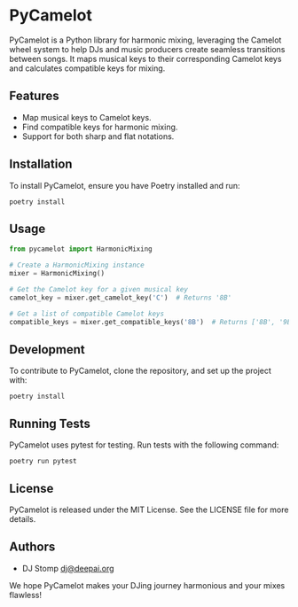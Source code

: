 # PyCamelot

PyCamelot is a Python library for harmonic mixing, leveraging the Camelot wheel system to help DJs and music producers create seamless transitions between songs. It maps musical keys to their corresponding Camelot keys and calculates compatible keys for mixing.

## Features

- Map musical keys to Camelot keys.
- Find compatible keys for harmonic mixing.
- Support for both sharp and flat notations.

## Installation

To install PyCamelot, ensure you have Poetry installed and run:

```shell
poetry install
```

## Usage

```python
from pycamelot import HarmonicMixing

# Create a HarmonicMixing instance
mixer = HarmonicMixing()

# Get the Camelot key for a given musical key
camelot_key = mixer.get_camelot_key('C')  # Returns '8B'

# Get a list of compatible Camelot keys
compatible_keys = mixer.get_compatible_keys('8B')  # Returns ['8B', '9B', '7B', '8A']
```

## Development

To contribute to PyCamelot, clone the repository, and set up the project with:

```shell
poetry install
```

## Running Tests

PyCamelot uses pytest for testing. Run tests with the following command:

```shell
poetry run pytest
```

## License

PyCamelot is released under the MIT License. See the LICENSE file for more details.

## Authors

- DJ Stomp <dj@deepai.org>

We hope PyCamelot makes your DJing journey harmonious and your mixes flawless!